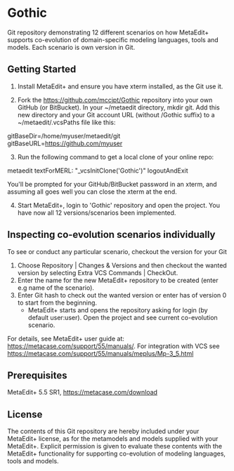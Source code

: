 # Gothic
Git repository demonstrating 12 different scenarios on how MetaEdit+ supports co-evolution of domain-specific modeling languages, tools and models. Each scenario is own version in Git. 

## Getting Started

1. Install MetaEdit+ and ensure you have xterm installed, as the Git use it. 

2. Fork the https://github.com/mccjpt/Gothic repository into your own GitHub (or BitBucket). In your ~/metaedit directory, mkdir git. Add this new directory and your Git account URL (without /Gothic suffix) to a ~/metaedit/.vcsPaths file like this:

gitBaseDir=/home/myuser/metaedit/git
gitBaseURL=https://github.com/myuser

3. Run the following command to get a local clone of your online repo:

metaedit textForMERL: "_vcsInitClone('Gothic')" logoutAndExit

You'll be prompted for your GitHub/BitBucket password in an xterm, and assuming all goes well you can close the xterm at the end.

4. Start MetaEdit+, login to 'Gothic' repository and open the project. 
You have now all 12 versions/scenarios been implemented. 

## Inspecting co-evolution scenarios individually
To see or conduct any particular scenario, checkout the version for your Git
1. Choose Repository | Changes & Versions and then checkout the wanted version by selecting Extra VCS Commands | CheckOut. 
2. Enter the name for the new MetaEdit+ repository to be created (enter e.g name of the scenario). 
3. Enter Git hash to check out the wanted version or enter has of version 0 to start from the beginning.
   - MetaEdit+ starts and opens the repository asking for login (by default user:user). Open the project and see current co-evolution scenario.

For details, see MetaEdit+ user guide at: https://metacase.com/support/55/manuals/. For integration with VCS see https://metacase.com/support/55/manuals/meplus/Mp-3_5.html

## Prerequisites
MetaEdit+ 5.5 SR1, https://metacase.com/download

## License
The contents of this Git repository are hereby included under your MetaEdit+ license, as for the metamodels and models supplied with your MetaEdit+. Explicit permission is given to evaluate these contents with the MetaEdit+ functionality for supporting co-evolution of modeling languages, tools and models. 
